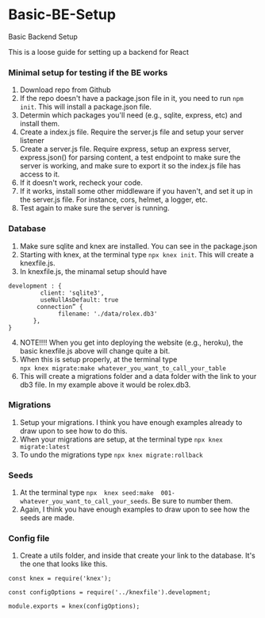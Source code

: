 # Basic-BE-Setup
Basic Backend Setup

This is a loose guide for setting up a backend for React

### Minimal setup for testing if the BE works
1. Download repo from Github   
2. If the repo doesn't have a package.json file in it, you need to run ```npm init```.  This will install a package.json file.
3. Determin which packages you'll need (e.g., sqlite, express, etc) and install them.    
4. Create a index.js file.  Require the server.js file and setup your server listener
5. Create a server.js file.  Require express, setup an express server, express.json() for parsing content, a test endpoint to make sure the server is working, and make sure to export it so the index.js file has access to it.    
6. If it doesn't work, recheck your code.    
7. If it works, install some other middleware if you haven't, and set it up in the server.js file.  For instance, cors, helmet, a logger, etc.
8. Test again to make sure the server is running.

### Database
1. Make sure sqlite and knex are installed.  You can see in the package.json
2. Starting with knex, at the terminal type ```npx knex init```.  This will create a knexfile.js.    
3. In knexfile.js, the minamal setup should have

```  
development : {
         client: 'sqlite3',
         useNullAsDefault: true
        connection” {
              filename: './data/rolex.db3'
       },
}
```
4. NOTE!!!! When you get into deploying the website (e.g., heroku), the basic knexfile.js above will change quite a bit. 
5. When this is setup properly, at the terminal type         
```npx knex migrate:make whatever_you_want_to_call_your_table```
6. This will create a migrations folder and a data folder with the link to your db3 file.  In my example above it would be rolex.db3.    

### Migrations
1. Setup your migrations.  I think you have enough examples already to draw upon to see how to do this.
2. When your migrations are setup, at the terminal type ```npx knex migrate:latest```
3. To undo the migrations type ```npx knex migrate:rollback```

### Seeds
1. At the terminal type ```npx  knex seed:make  001-whatever_you_want_to_call_your_seeds```.  Be sure to number them.
2. Again, I think you have enough examples to draw upon to see how the seeds are made.

### Config file
1. Create a utils folder, and inside that create your link to the database.  It's the one that looks like this.    
```
const knex = require('knex');

const configOptions = require('../knexfile').development;

module.exports = knex(configOptions);
````


